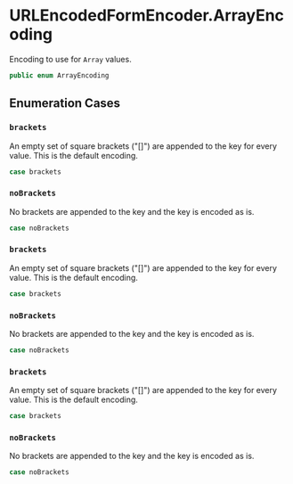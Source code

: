 # URLEncodedFormEncoder.ArrayEncoding

Encoding to use for `Array` values.

``` swift
public enum ArrayEncoding 
```

## Enumeration Cases

### `brackets`

An empty set of square brackets ("\[\]") are appended to the key for every value. This is the default encoding.

``` swift
case brackets
```

### `noBrackets`

No brackets are appended to the key and the key is encoded as is.

``` swift
case noBrackets
```

### `brackets`

An empty set of square brackets ("\[\]") are appended to the key for every value. This is the default encoding.

``` swift
case brackets
```

### `noBrackets`

No brackets are appended to the key and the key is encoded as is.

``` swift
case noBrackets
```

### `brackets`

An empty set of square brackets ("\[\]") are appended to the key for every value. This is the default encoding.

``` swift
case brackets
```

### `noBrackets`

No brackets are appended to the key and the key is encoded as is.

``` swift
case noBrackets
```

